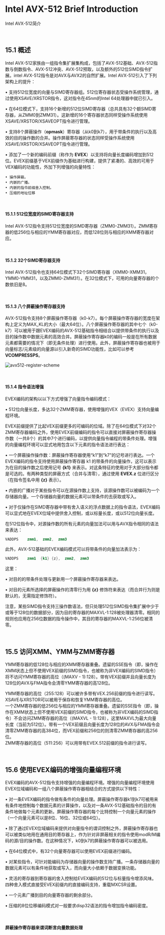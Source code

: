# Intel AVX-512 Brief Introduction
Intel AVX-512简介

<br />

## 15.1 概述

Intel AVX-512家族由一组指令集扩展集构成，包括了AVX-512基础、AVX-512指数与倒数指令、AVX-512冲突、AVX-512预取，以及额外的512位SIMD指令扩展。intel AVX-512指令是对AVX与AVX2的自然扩展。Intel AVX-512引入了下列架构上的提升：

• 支持512位宽度的向量与SIMD寄存器组。512位寄存器状态受操作系统管理，通过使用XSAVE/XRSTOR指令，这对指令在45nm的Intel 64处理器中就已引入。

• 在64位模式下，支持16个新增的512位SIMD寄存器（总共具有32个额SIMD寄存器，从ZMM0到ZMM31）。这新增的16个寄存器状态同样受操作系统使用XSAVE/XRSTOR/XSAVEOPT指令进行管理。

• 支持8个屏蔽操作（**opmask**）寄存器（从k0到k7），用于带条件的执行以及高效的目的操作数的合并。操作屏蔽寄存器的状态同样受操作系统使用XSAVE/XRSTOR/XSAVEOPT指令进行管理。

• 添加了一个新的编码前缀（称作为 **EVEX**）以支持将向量长度编码增加到512位。EVEX前缀基于VEX前缀作为基础进行构建，提供了紧凑的、高效的可用于VEX编码的功能性，外加下列增强的向量特性：

    • 操作屏蔽。
    • 内嵌的广播。
    • 内嵌的指令前缀舍入控制。
    • 压缩的地址位移
    
<br />

#### 15.1.1 512位宽度的SIMD寄存器支持

Intel AVX-512指令支持512位宽度的SIMD寄存器（ZMM0-ZMM31）。ZMM寄存器的低256位与相应的YMM寄存器对应，而低128位则与相应的XMM寄存器对应。

<br />

#### 15.1.2 32个SIMD寄存器支持

Intel AVX-512指令也支持64位模式下32个SIMD寄存器（XMM0-XMM31，YMM0-YMM31，以及ZMM0-ZMM31）。在32位模式下，可用的向量寄存器的个数依旧是8。

<br />

#### 15.1.3 八个屏蔽操作寄存器支持

AVX-512指令支持8个屏蔽操作寄存器（k0-k7）。每个屏蔽操作寄存器的宽度在架构上定义为MAX_KL的大小（最大64位）。八个屏蔽操作寄存器的其中七个（k0-k7）可以被用于跟EVEX编码的AVX-512基础指令相结合以提供带条件的执行以及目的操作数中数据元素的高效合并。屏蔽操作寄存器k0的编码一般是在所有数据元素都需要的情况下（即无条件处理）进行使用。此外，屏蔽操作寄存器也被用于向量标志/元素级的向量源以引入新奇的SIMD功能性，比如可以参考**VCOMPRESSPS**。

![avx512-register-scheme](https://github.com/zenny-chen/Intel-AVX512-Brief-Introduction/blob/master/avx512-register-scheme.png)

<br />

#### 15.1.4 指令语法增强

EVEX编码的架构以以下方式增强了向量指令编码模式：

• 512位向量长度，多达32个ZMM寄存器，使用增强的VEX（EVEX）支持向量编程环境。

EVEX前缀提供了比起VEX前缀更多的可编码的位域。除了在64位模式下对32个ZMM寄存器编码之外，使用EVEX前缀编码的指令可以直接对屏蔽操作寄存器操作数（一共8个）的其中7个进行编码，以提供向量指令编程的带条件处理。增强的向量编程环境可以显式地用包含以下元素的指令语法进行表达：

• 一个屏蔽操作操作数：屏蔽操作寄存器使用“k1”到“k7”的记号进行表达。一个EVEX编码的指令支持使用屏蔽操作寄存器 k1 的带条件的向量操作，这可以表示为在目的操作数之后使用记号 **{k1}** 来表示。对这条特征的使用对于大部分指令都是可选的。有两种类型的屏蔽方式（合并与清零），通过使用 **EVEX.z** 位进行区分（在指令签名中用 **{z}** 表示）。

• 内嵌的广播对于某些指令可以在源操作数上支持，该源操作数可以被编码为一个存储器向量。一个存储器向量的数据元素可以带条件的去获取或写入。

• 对于仅操作在SIMD寄存器中带有舍入语义的浮点数据上的指令语法，EVEX编码可以显式地在EVEX位域中提供舍入控制，或以标量长度，或以512位向量长度。

在512位指令中，对源操作数的所有元素的向量加法可以用与AVX指令相同的语法来表达：

```asm
VADDPS    zmm1,  zmm2,  zmm3
```

此外，AVX-512基础的EVEX编码模式可以将带条件的向量加法表示为：

```asm
VADDPS    zmm1  {k1} {z},  zmm2,  zmm3
```

这里：

• 对目的的带条件处理与更新用一个屏蔽操作寄存器来表达。

• 对目的元素所选择的屏蔽操作的清零行为用 **{z}** 修饰符来表达（而合并行为则是默认的，无需指定修饰符）。

注意，某些SIMD指令支持三操作数语法，但只处理512位SIMD指令集扩展中少于或等于128位的数据部分，因为目的寄存器的MAXVL-1:128被处理器清零。相同的规则也应用在256位数据的指令操作中，其目的寄存器的MAXVL-1:256位被清零。

<br />

## 15.5 访问XMM、YMM与ZMM寄存器

YMM寄存器的低128位与相应的XMM寄存器重叠。遗留的SSE指令（即，操作在XMM状态上但不使用VEX前缀的SIMD指令，也被称为非VEX编码的SIMD指令）将不访问YMM寄存器的高位（(MAXV - 1):128）。带有VEX前缀并且向量长度为128位的AVX与FMA指令会清零YMM寄存器的高128位。

YMM寄存器的高位（255:128）可以被许多带有VEX.256前缀的指令进行读写。    
XSAVE与XRSTOR可以被用于保存和恢复YMM寄存器的高位。    
一个ZMM寄存器的低256位与相应的YMM寄存器重叠。遗留的SSE指令（即，操作在XMM状态上但不使用VEX前缀的SIMD指令，也被称为非VEX编码的SIMD指令）不会访问ZMM寄存器的高位（(MAXVL - 1):128），这里MAXVL为最大向量长度（当前为512位）。带有一个VEX前缀且向量长度为128位的AVX与FMA指令会清零ZMM寄存器的高384位，而VEX前缀和256位的则清零ZMM寄存器的高256位。    
ZMM寄存器的高位（511:256）可以用带有EVEX.512前缀的指令进行读写。

<br />

## 15.6 使用EVEX编码的增强向量编程环境

EVEX编码的AVX-512指令支持增强的向量编程环境。增强的向量编程环境使用EVEX位域编码和一组八个屏蔽操作寄存器相结合的方式提供以下特性：

• 对一条EVEX编码的指令做有条件的向量处理。屏蔽操作寄存器k1到k7可被用来有条件地控制每个数据元素的计算操作，以及对一条AVX-512基础指令的目的有条件地做每个元素的更新。屏蔽操作寄存器的每个比特控制一个向量元素的操作（一个向量元素可以是8位、16位、32位或64位）。

• 除了通过EVEX位域编码来提供对向量指令的谓词控制之外，屏蔽操作寄存器也可以被类似地用在通用目的寄存器上，作为针对非屏蔽相关的指令使用modR/M编码的源/目的操作数。在这种情况下，k0到k7的屏蔽操作寄存器可以被选用。

• 在64位模式中，有32个向量寄存器可以使用EVEX前缀进行编码。

• 对某些指令，可针对能编码为存储器向量的操作数支持广播。一条存储器向量的数据元素可以有条件地获取或写入，而向量大小依赖于数据变换功能。

• 灵活的寄存器到寄存器的舍入控制给EVEX编码的512位与标量指令增添风味。四种舍入模式直接受EVEX前缀内的直接编码支持，重载MXCSR设置。

• 一个元素广播到目的向量寄存器的剩余部分。

• 压缩的8位位移编码模式对一般要求disp32语法的指令增加指令编码密度。

<br />

#### 屏蔽操作寄存器来谓词断言向量数据处理


